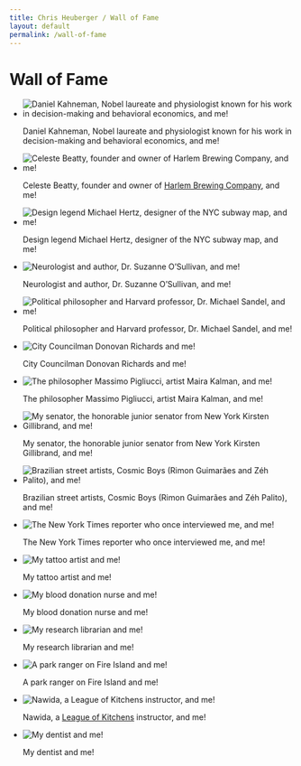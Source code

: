 ```yaml
---
title: Chris Heuberger / Wall of Fame
layout: default
permalink: /wall-of-fame
---
```


<div class="main-content">

  <h1 class="page-title">Wall of Fame</h1>
  
  <section class="list-wrapper">
    <ul class="list-mc">
      <li class="list-mc__item">
        <img class="list-mc__img" src="assets/img/wall-of-fame/daniel-kahneman-resized.jpg" alt="Daniel Kahneman, Nobel laureate and physiologist known for his work in decision-making and behavioral economics, and me!" loading="lazy">
        <div class="list-mc__text">
          <p class="small">Daniel Kahneman, Nobel laureate and physiologist known for his work in decision-making and behavioral economics, and me!</p>
        </div>
      </li>
      <li class="list-mc__item">
        <img class="list-mc__img" src="assets/img/wall-of-fame/celeste-beatty-resized.jpg" alt="Celeste Beatty, founder and owner of Harlem Brewing Company, and me!" loading="lazy">
        <div class="list-mc__text">
          <p class="small">Celeste Beatty, founder and owner of <a class="text-link" href="https://www.harlembrewing.com/" target="_blank" rel="noopener">Harlem Brewing Company</a>, and me!</p>
        </div>
      </li>
      <li class="list-mc__item">
        <img class="list-mc__img" src="assets/img/wall-of-fame/michael-hertz-resized.jpg" alt="Design legend Michael Hertz, designer of the NYC subway map, and me!" loading="lazy">
        <div class="list-mc__text">
          <p class="small">Design legend Michael Hertz, designer of the NYC subway map, and me!</p>
        </div>
      </li>
      <li class="list-mc__item">
        <img class="list-mc__img" src="assets/img/wall-of-fame/suzanne-o-sullivan-resized.jpg" alt="Neurologist and author, Dr. Suzanne O’Sullivan, and me!" loading="lazy">
        <div class="list-mc__text">
          <p class="small">Neurologist and author, Dr. Suzanne O’Sullivan, and me!</p>
        </div>
      </li>
      <li class="list-mc__item">
        <img class="list-mc__img" src="assets/img/wall-of-fame/michael-sandel-resized.jpg" alt="Political philosopher and Harvard professor, Dr. Michael Sandel, and me!" loading="lazy">
        <div class="list-mc__text">
          <p class="small">Political philosopher and Harvard professor, Dr. Michael Sandel, and me!</p>
        </div>
      </li>
      <li class="list-mc__item">
        <img class="list-mc__img" src="assets/img/wall-of-fame/donovan-richards-resized.jpg" alt="City Councilman Donovan Richards and me!" loading="lazy">
        <div class="list-mc__text">
          <p class="small">City Councilman Donovan Richards and me!</p>
        </div>
      </li>
      <li class="list-mc__item">
        <img class="list-mc__img" src="assets/img/wall-of-fame/massimo-pigliucci-maira-kalman-resized.jpg" alt="The philosopher Massimo Pigliucci, artist Maira Kalman, and me!" loading="lazy">
        <div class="list-mc__text">
          <p class="small">The philosopher Massimo Pigliucci, artist Maira Kalman, and me!</p>
        </div>
      </li>
      <li class="list-mc__item">
        <img class="list-mc__img" src="assets/img/wall-of-fame/kirsten-gillibrand-resized.jpg" alt="My senator, the honorable junior senator from New York Kirsten Gillibrand, and me!" loading="lazy">
        <div class="list-mc__text">
          <p class="small">My senator, the honorable junior senator from New York Kirsten Gillibrand, and me!</p>
        </div>
      </li>
      <li class="list-mc__item">
        <img class="list-mc__img" src="assets/img/wall-of-fame/cosmic-boys-resized.jpg" alt="Brazilian street artists, Cosmic Boys (Rimon Guimarães and Zéh Palito), and me!" loading="lazy">
        <div class="list-mc__text">
          <p class="small">Brazilian street artists, Cosmic Boys (Rimon Guimarães and Zéh Palito), and me!</p>
        </div>
      </li>
      <li class="list-mc__item">
        <img class="list-mc__img" src="assets/img/wall-of-fame/matt-a-v-chaban-resized.jpg" alt="The New York Times reporter who once interviewed me, and me!" loading="lazy">
        <div class="list-mc__text">
          <p class="small">The New York Times reporter who once interviewed me, and me!</p>
        </div>
      </li>
      <li class="list-mc__item">
        <img class="list-mc__img" src="assets/img/wall-of-fame/tattoo-artist-resized.jpg" alt="My tattoo artist and me!" loading="lazy">
        <div class="list-mc__text">
          <p class="small">My tattoo artist and me!</p>
        </div>
      </li>
      <li class="list-mc__item">
        <img class="list-mc__img" src="assets/img/wall-of-fame/blood-donation-nurse-resized.jpg" alt="My blood donation nurse and me!" loading="lazy">
        <div class="list-mc__text">
          <p class="small">My blood donation nurse and me!</p>
        </div>
      </li>
      <li class="list-mc__item">
        <img class="list-mc__img" src="assets/img/wall-of-fame/brooklyn-historical-society-resized.jpg" alt="My research librarian and me!" loading="lazy">
        <div class="list-mc__text">
          <p class="small">My research librarian and me!</p>
        </div>
      </li>
      <li class="list-mc__item">
        <img class="list-mc__img" src="assets/img/wall-of-fame/fire-sland-park-ranger-resized.jpg" alt="A park ranger on Fire Island and me!" loading="lazy">
        <div class="list-mc__text">
          <p class="small">A park ranger on Fire Island and me!</p>
        </div>
      </li>
      <li class="list-mc__item">
        <img class="list-mc__img" src="assets/img/wall-of-fame/nawida-resized.jpg" alt="Nawida, a League of Kitchens instructor, and me!" loading="lazy">
        <div class="list-mc__text">
          <p class="small">Nawida, a <a class="text-link" href="https://www.leagueofkitchens.com/" target="_blank" rel="noopener">League of Kitchens</a> instructor, and me!</p>
        </div>
      </li>
      <li class="list-mc__item">
        <img class="list-mc__img" src="assets/img/wall-of-fame/dentist-resized.jpg" alt="My dentist and me!" loading="lazy">
        <div class="list-mc__text">
          <p class="small">My dentist and me!</p>
        </div>
      </li>
    </ul>
  </section>

</div>
